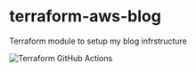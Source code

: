 # terraform-aws-blog
Terraform module to setup my blog infrstructure

![Terraform GitHub Actions](https://github.com/ReymundBautista/terraform-aws-blog/workflows/Terraform%20GitHub%20Actions/badge.svg)